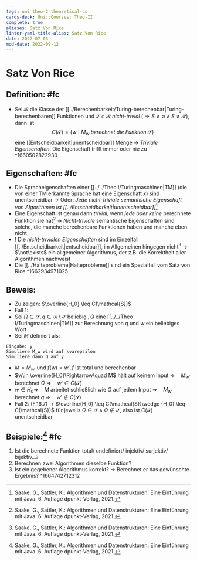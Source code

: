 ```yaml
---
tags: uni theo-2 theoretical-cs
cards-deck: Uni::Courses::Theo-II
complete: true
aliases: Satz Von Rice
linter-yaml-title-alias: Satz Von Rice
date: 2022-07-03
mod-date: 2022-09-12
---
```


# Satz Von Rice

## Definition: #fc
- Sei $\mathcal{R}$ die Klasse der [[../Berechenbarkeit/Turing-berechenbar|Turing-berechenbaren]] Funktionen und $\mathcal{S} \subset \mathcal{R}$ *nicht-trivial* ($\Rightarrow S\neq\emptyset\wedge S\neq\mathcal{R}$), dann ist $$C(\mathcal{S}) = \{w~| ~M_w ~berechnet ~die ~Funktion ~\mathcal{S}\}$$ eine [[Entscheidbarkeit|unentscheidbar]] Menge
	-> *Triviale Eigenschaften*: Die Eigenschaft trifft immer oder nie zu
^1660502822930

## Eigenschaften: #fc
- Die Spracheigenschaften einer [[../../Theo I/Turingmaschinen|TM]] (die von einer TM erkannte Sprache hat eine Eigenschaft $x$) sind unentscheidbar
	-> Oder: *Jede nicht-triviale semantische Eigenschaft von Algorithmen ist [[../Entscheidbarkeit|unentscheidbar]]*[^1]
- Eine Eigenschaft ist genau dann *trivial*, wenn *jede oder keine* berechnete Funktion sie hat[^1]
	-> *Nicht-triviale* semantische Eigenschaften sind solche, die manche berechenbare Funktionen haben und manche eben nicht
- ! Die *nicht-trivialen Eigenschaften* sind im Einzelfall [[../Entscheidbarkeit|entscheidbar]], im Allgemeinen hingegen nicht[^1]
	-> $\not\exists$ ein allgemeiner Algorithmus, der z.B. die Korrektheit aller Algorithmen nachweist
- Die [[../Halteprobleme|Halteprobleme]] sind ein Spezialfall vom Satz von Rice
^1662934971025

## Beweis:
- Zu zeigen: $\overline{H_0} \leq C(\mathcal{S})$
- Fall 1:
- Sei $\Omega\in\mathcal{S}, q\in\mathcal{R}\setminus\mathcal{S}\text{ beliebig }, Q$ eine [[../../Theo I/Turingmaschinen|TM]] zur Berechnung von $q$ und $w$ ein beliebiges Wort
- Sei $M$ definiert als:
```
Eingabe: y
Simuliere M_w wird auf \varepsilon
Simuliere dann Q auf y
```
- $M = M_{w'}\text{ und }f(w)=w', f$ ist total und berechenbar
- $w\in \overline{H_0}\Rightarrow\quad M$ hält auf keinem Input $\Rightarrow\quad M_{w'} \text{ berechnet } \Omega$ $\Rightarrow\quad w'\in C(\mathcal{S})$
- $w\in H_0\Rightarrow\quad M$ arbeitet schließlich wie $Q$ auf jedem Input $\Rightarrow\quad M_{w'} \text{ berechnet } q$ $\Rightarrow\quad w'\notin C(\mathcal{S})$
- Fall 2: (F.16.7)
-> $\overline{H_0} \leq C(\mathcal{S})\wedge {H_0} \leq C(\mathcal{S})$ für jeweils $\Omega\in\mathcal{S}\wedge\Omega\notin\mathcal{S}$, also ist $C(\mathcal{S})$ unentscheidbar

## Beispiele:[^1] #fc
1. Ist die berechnete Funktion total/ undefiniert/ injektiv/ surjektiv/ bijektiv…?
2. Berechnen zwei Algorithmen dieselbe Funktion?
3. Ist ein gegebener Algorithmus korrekt?
	 -> Berechnet er das gewünschte Ergebnis?
^1664742712312

[^1]:Saake, G., Sattler, K.: Algorithmen und Datenstrukturen: Eine Einführung mit Java. 6. Auflage dpunkt-Verlag, 2021.
